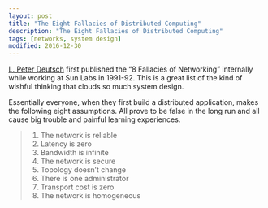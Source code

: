 ```yaml
---
layout: post
title: "The Eight Fallacies of Distributed Computing"
description: "The Eight Fallacies of Distributed Computing"
tags: [networks, system design]
modified: 2016-12-30
---
```

[L. Peter Deutsch](https://en.wikipedia.org/wiki/L_Peter_Deutsch) first published the “8 Fallacies of Networking” internally while working at Sun Labs in 1991-92. This is a great list of the kind of wishful thinking that clouds so much system design.

Essentially everyone, when they first build a distributed application, makes the following eight assumptions. All prove to be false in the long run and all cause big trouble and painful learning experiences.

> 1. The network is reliable
> 2. Latency is zero
> 3. Bandwidth is infinite
> 4. The network is secure
> 5. Topology doesn’t change
> 6. There is one administrator
> 7. Transport cost is zero
> 8. The network is homogeneous